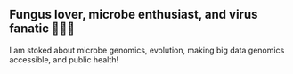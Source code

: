 ## Fungus lover, microbe enthusiast, and virus fanatic 🍄🦠🧬

I am stoked about microbe genomics, evolution, making big data genomics accessible, and public health!
